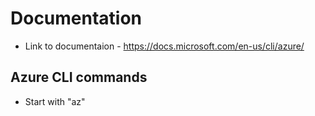 # Documentation
* Link to documentaion - https://docs.microsoft.com/en-us/cli/azure/

## Azure CLI commands
- Start with "az"
